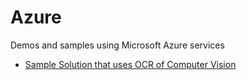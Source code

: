# Azure
Demos and samples using Microsoft Azure services

* [Sample Solution that uses OCR of Computer Vision](https://github.com/afforeroc/acv-ocr-sample)
